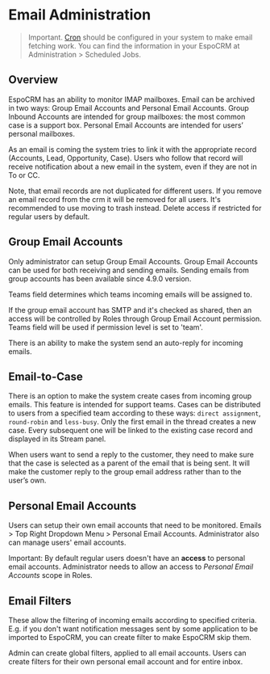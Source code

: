 # Email Administration

> Important. [Cron](server-configuration.md#setup-a-crontab) should be configured in your system to make email fetching work. You can find the information in your EspoCRM at Administration > Scheduled Jobs.

## Overview

EspoCRM has an ability to monitor IMAP mailboxes. Email can be archived in two ways: Group Email Accounts and Personal Email Accounts. Group Inbound Accounts are intended for group mailboxes: the most common case is a support box. Personal Email Accounts are intended for users’ personal mailboxes.

As an email is coming the system tries to link it with the appropriate record (Accounts, Lead, Opportunity, Case). Users who follow that record will receive notification about a new email in the system, even if they are not in To or CC.

Note, that email records are not duplicated for different users. If you remove an email record from the crm it will be removed for all users. It's recommended to use moving to trash instead. Delete access if restricted for regular users by default.

## Group Email Accounts

Only administrator can setup Group Email Accounts. Group Email Accounts can be used for both receiving and sending emails. Sending emails from group accounts has been available since 4.9.0 version.

Teams field determines which teams incoming emails will be assigned to. 

If the group email account has SMTP and it's checked as shared, then an access will be controlled by Roles through Group Email Account permission. Teams field will be used if permission level is set to 'team'.

There is an ability to make the system send an auto-reply for incoming emails.

## Email-to-Case

There is an option to make the system create cases from incoming group emails. 
This feature is intended for support teams. 
Cases can be distributed to users from a specified team according to these ways: 
`direct assignment`, `round-robin` and `less-busy`. 
Only the first email in the thread creates a new case. 
Every subsequent one will be linked to the existing case record and displayed in its Stream panel.

When users want to send a reply to the customer, they need to make sure that the case is selected as a parent of the email that is being sent. It will make the customer reply to the group email address rather than to the user’s own.

## Personal Email Accounts

Users can setup their own email accounts that need to be monitored. Emails > Top Right Dropdown Menu > Personal Email Accounts. Administrator also can manage users' email accounts.

Important: By default regular users doesn't have an **access** to personal email accounts. Administrator needs to allow an access to *Personal Email Accounts* scope in Roles.

## Email Filters

These allow the filtering of incoming emails according to specified criteria. E.g. if you don't want notification messages sent by some application to be imported to EspoCRM, you can create filter to make EspoCRM skip them.

Admin can create global filters, applied to all email accounts. Users can create filters for their own personal email account and for entire inbox.
